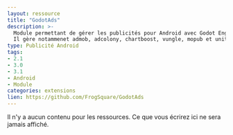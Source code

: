 ```yaml
---
layout: ressource
title: "GodotAds"
description: >-
  Module permettant de gérer les publicités pour Android avec Godot Engine.
  Il gère notammenet admob, adcolony, chartboost, vungle, mopub et unity_ads
type: Publicité Android
tags:
- 2.1
- 3.0
- 3.1
- Android
- Module
categories: extensions
lien: https://github.com/FrogSquare/GodotAds
---
```


Il n'y a aucun contenu pour les ressources.
Ce que vous écrirez ici ne sera jamais affiché.
